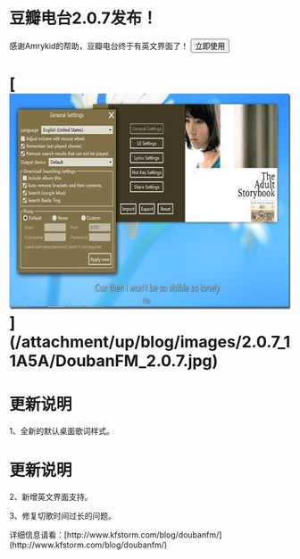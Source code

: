 # 豆瓣电台2.0.7发布！

<form action="http://doubanfmcloud.sinaapp.com/publish/doubanfm.application"> <p>感谢Amrykid的帮助，豆瓣电台终于有英文界面了！

<input type="submit" value="立即使用"> 

</form> <h1>[<img title="DoubanFM_2.0.7" style="border-top: 0px; border-right: 0px; background-image: none; border-bottom: 0px; padding-top: 0px; padding-left: 0px; border-left: 0px; display: inline; padding-right: 0px" border="0" alt="DoubanFM_2.0.7" src="/attachment/up/blog/images/2.0.7_11A5A/DoubanFM_2.0.7_thumb.jpg" width="644" height="387">](/attachment/up/blog/images/2.0.7_11A5A/DoubanFM_2.0.7.jpg)</h1> <h1>更新说明</h1> <p>1、全新的默认桌面歌词样式。

# 更新说明

2、新增英文界面支持。

3、修复切歌时间过长的问题。

 <p>详细信息请看：[http://www.kfstorm.com/blog/doubanfm/](http://www.kfstorm.com/blog/doubanfm/)
